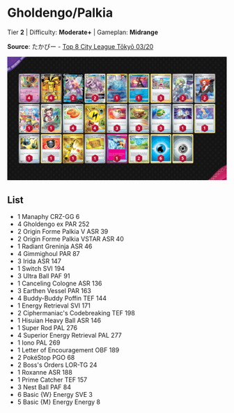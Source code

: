 # Gholdengo/Palkia

Tier **2** | Difficulty: **Moderate+** | Gameplan: **Midrange**

**Source**: たかぴー - [Top 8 City League Tōkyō 03/20](https://limitlesstcg.com/decks/list/jp/6443)

![decklist](../../!Images/Standard/10BRS-TEF/Gholdengo-Palkia.png)

## List
* 1 Manaphy CRZ-GG 6
* 4 Gholdengo ex PAR 252
* 2 Origin Forme Palkia V ASR 39
* 2 Origin Forme Palkia VSTAR ASR 40
* 1 Radiant Greninja ASR 46
* 4 Gimmighoul PAR 87
* 3 Irida ASR 147
* 1 Switch SVI 194
* 3 Ultra Ball PAF 91
* 1 Canceling Cologne ASR 136
* 3 Earthen Vessel PAR 163
* 4 Buddy-Buddy Poffin TEF 144
* 1 Energy Retrieval SVI 171
* 2 Ciphermaniac's Codebreaking TEF 198
* 1 Hisuian Heavy Ball ASR 146
* 1 Super Rod PAL 276
* 4 Superior Energy Retrieval PAL 277
* 1 Iono PAL 269
* 1 Letter of Encouragement OBF 189
* 2 PokéStop PGO 68
* 2 Boss's Orders LOR-TG 24
* 1 Roxanne ASR 188
* 1 Prime Catcher TEF 157
* 3 Nest Ball PAF 84
* 6 Basic {W} Energy SVE 3
* 5 Basic {M} Energy Energy 8
